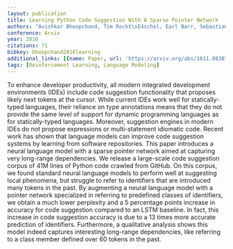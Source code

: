 ```yaml
---
layout: publication
title: Learning Python Code Suggestion With A Sparse Pointer Network
authors: "Avishkar Bhoopchand, Tim Rockt\xE4schel, Earl Barr, Sebastian Riedel"
conference: Arxiv
year: 2016
citations: 71
bibkey: bhoopchand2016learning
additional_links: [{name: Paper, url: 'https://arxiv.org/abs/1611.08307'}]
tags: [Reinforcement Learning, Language Modeling]
---
```

To enhance developer productivity, all modern integrated development
environments (IDEs) include code suggestion functionality that proposes likely
next tokens at the cursor. While current IDEs work well for statically-typed
languages, their reliance on type annotations means that they do not provide
the same level of support for dynamic programming languages as for
statically-typed languages. Moreover, suggestion engines in modern IDEs do not
propose expressions or multi-statement idiomatic code. Recent work has shown
that language models can improve code suggestion systems by learning from
software repositories. This paper introduces a neural language model with a
sparse pointer network aimed at capturing very long-range dependencies. We
release a large-scale code suggestion corpus of 41M lines of Python code
crawled from GitHub. On this corpus, we found standard neural language models
to perform well at suggesting local phenomena, but struggle to refer to
identifiers that are introduced many tokens in the past. By augmenting a neural
language model with a pointer network specialized in referring to predefined
classes of identifiers, we obtain a much lower perplexity and a 5 percentage
points increase in accuracy for code suggestion compared to an LSTM baseline.
In fact, this increase in code suggestion accuracy is due to a 13 times more
accurate prediction of identifiers. Furthermore, a qualitative analysis shows
this model indeed captures interesting long-range dependencies, like referring
to a class member defined over 60 tokens in the past.